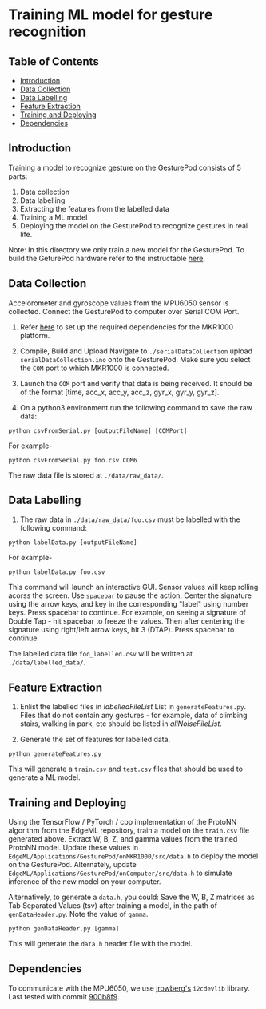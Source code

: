 Training ML model for gesture recognition
=========================

## Table of Contents

- [Introduction](#intro)
- [Data Collection](#data-dollection)
- [Data Labelling](#data-labelling)
- [Feature Extraction](#feature-extraction)
- [Training and Deploying](#train-deploy)
- [Dependencies](#dependencies)


## Introduction

Training a model to recognize gesture on the GesturePod consists of 5 parts:

1. Data collection
2. Data labelling
3. Extracting the features from the labelled data
4. Training a ML model
5. Deploying the model on the GesturePod to recognize gestures in real life.

Note: In this directory we only train a new model for the GesturePod. To build the GeturePod hardware refer to the instructable [here](https://microsoft.github.io/EdgeML/Projects/GesturePod/instructable.html).

## Data Collection

Accelorometer and gyroscope values from the MPU6050 sensor is collected. 
Connect the GesturePod to computer over Serial COM Port.

1. Refer
   [here](https://github.com/microsoft/EdgeML/blob/master/applications/GesturePod/onMKR1000/README.md#quick-start)
to set up the required dependencies for the MKR1000 platform.
		
2. Compile, Build and Upload
	Navigate to `./serialDataCollection` upload `serialDataCollection.ino` onto the GesturePod.
	Make sure you select the ```COM``` port to which MKR1000 is connected.
	
3. Launch the ```COM``` port and verify that data is being received. It should be of the format 
[time, acc_x, acc_y, acc_z, gyr_x, gyr_y, gyr_z].

4. On a python3 environment run the following command to save the raw data: 
```
python csvFromSerial.py [outputFileName] [COMPort]
``` 
For example-
```
python csvFromSerial.py foo.csv COM6
```
The raw data file is stored at `./data/raw_data/`.


## Data Labelling

1. The raw data in `./data/raw_data/foo.csv` must be labelled with the following command:
```
python labelData.py [outputFileName]
```
For example-
```
python labelData.py foo.csv
```
This command will launch an interactive GUI. Sensor values will keep rolling
acorss the screen. Use `spacebar` to pause the action. Center the signature
using the arrow keys, and key in the corresponding "label" using number keys.
Press spacebar to continue. For example, on seeing a signature of Double Tap -
hit spacebar to freeze the values. Then after centering the signature using
right/left arrow keys, hit 3 (DTAP). Press spacebar to continue.

The labelled data file `foo_labelled.csv` will be written at `./data/labelled_data/`.  


## Feature Extraction

1. Enlist the labelled files in *labelledFileList* List in
   `generateFeatures.py`. Files that do not contain any gestures - for example,
data of climbing stairs, walking in park, etc should be listed in
*allNoiseFileList*.

2. Generate the set of features for labelled data. 
```
python generateFeatures.py
```
This will generate a `train.csv` and `test.csv` files that should be used to generate a ML model.

## Training and Deploying
Using the TensorFlow / PyTorch / cpp implementation of the ProtoNN algorithm from the EdgeML repository, train a
model on the ```train.csv``` file generated above.  Extract W, B, Z, and gamma
values from the trained ProtoNN model. Update these values in
```EdgeML/Applications/GesturePod/onMKR1000/src/data.h``` to deploy the model on
the GesturePod. Alternately, update
```EdgeML/Applications/GesturePod/onComputer/src/data.h``` to simulate inference
of the new model on your computer.

Alternatively, to generate a `data.h`, you could: 
Save the W, B, Z matrices as Tab Separated Values (tsv) after training a model, in the path of `genDataHeader.py`.
Note the value of `gamma`.
```
python genDataHeader.py [gamma]
```
This will generate the `data.h` header file with the model.

## Dependencies
To communicate with the MPU6050, we use [jrowberg's](https://github.com/jrowberg/i2cdevlib) ```i2cdevlib``` library.  Last tested with commit [900b8f9](https://github.com/jrowberg/i2cdevlib/tree/900b8f959e9fa5c3126e0301f8a61d45a4ea99cc).
